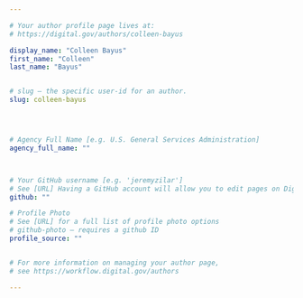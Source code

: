 ```yaml
---

# Your author profile page lives at:
# https://digital.gov/authors/colleen-bayus

display_name: "Colleen Bayus"
first_name: "Colleen"
last_name: "Bayus"


# slug — the specific user-id for an author.
slug: colleen-bayus




# Agency Full Name [e.g. U.S. General Services Administration]
agency_full_name: ""



# Your GitHub username [e.g. 'jeremyzilar']
# See [URL] Having a GitHub account will allow you to edit pages on DigitalGov. The image used in your GitHub account can also be used to populate your digital.gov profile photo.
github: ""

# Profile Photo
# See [URL] for a full list of profile photo options
# github-photo — requires a github ID
profile_source: ""


# For more information on managing your author page,
# see https://workflow.digital.gov/authors

---
```

